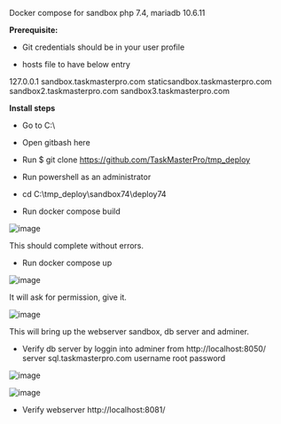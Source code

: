 Docker compose for sandbox php 7.4, mariadb 10.6.11

**Prerequisite:** 

  * Git credentials should be in your user profile

  * hosts file to have below entry 
  
  127.0.0.1 sandbox.taskmasterpro.com staticsandbox.taskmasterpro.com sandbox2.taskmasterpro.com sandbox3.taskmasterpro.com

**Install steps**

* Go to C:\

* Open gitbash here

* Run
$ git clone https://github.com/TaskMasterPro/tmp_deploy

* Run powershell as an administrator

* cd C:\tmp_deploy\sandbox74\deploy74

* Run docker compose build

![image](https://user-images.githubusercontent.com/104414289/211501120-43dd0728-b314-4236-bc07-09cf4b481d03.png)

This should complete without errors.

* Run docker compose up

![image](https://user-images.githubusercontent.com/104414289/211501401-6b5fc098-9be2-4250-863d-397851e61e57.png)

It will ask for permission, give it.

![image](https://user-images.githubusercontent.com/104414289/211501786-9adf434f-aa09-414a-8848-d219b628ca9c.png)

This will bring up the webserver sandbox, db server and adminer.

* Verify db server by loggin into adminer from 
http://localhost:8050/
server sql.taskmasterpro.com
username root
password <from docker-compose.yml>

![image](https://user-images.githubusercontent.com/104414289/211504354-900f111e-a60d-4f0e-99c6-845ddce6642c.png)

![image](https://user-images.githubusercontent.com/104414289/211504485-902dff0f-8b4a-4e08-80d3-c4e915a7cb43.png)

* Verify webserver 
  http://localhost:8081/


